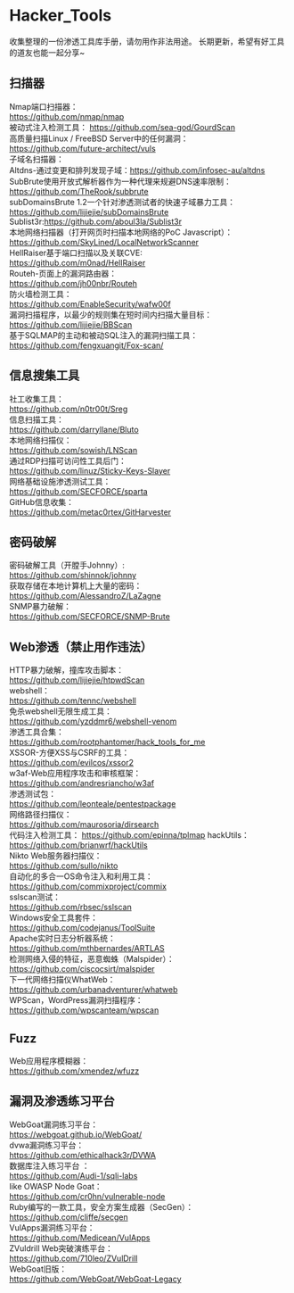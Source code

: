 # Hacker_Tools
收集整理的一份渗透工具库手册，请勿用作非法用途。
长期更新，希望有好工具的道友也能一起分享~

## 扫描器
Nmap端口扫描器：  
https://github.com/nmap/nmap  
被动式注入检测工具：
https://github.com/sea-god/GourdScan  
高质量扫描Linux / FreeBSD Server中的任何漏洞：  
https://github.com/future-architect/vuls  
子域名扫描器：  
Altdns-通过变更和排列发现子域：https://github.com/infosec-au/altdns  
SubBrute使用开放式解析器作为一种代理来规避DNS速率限制：https://github.com/TheRook/subbrute  
subDomainsBrute 1.2一个针对渗透测试者的快速子域暴力工具：https://github.com/lijiejie/subDomainsBrute  
Sublist3r:https://github.com/aboul3la/Sublist3r  
本地网络扫描器（打开网页时扫描本地网络的PoC Javascript）：  
https://github.com/SkyLined/LocalNetworkScanner  
HellRaiser基于端口扫描以及关联CVE:  
https://github.com/m0nad/HellRaiser  
Routeh-页面上的漏洞路由器：  
https://github.com/jh00nbr/Routeh  
防火墙检测工具：  
https://github.com/EnableSecurity/wafw00f  
漏洞扫描程序，以最少的规则集在短时间内扫描大量目标：  
https://github.com/lijiejie/BBScan  
基于SQLMAP的主动和被动SQL注入的漏洞扫描工具： 
https://github.com/fengxuangit/Fox-scan/  

## 信息搜集工具
社工收集工具：  
https://github.com/n0tr00t/Sreg  
信息扫描工具：  
https://github.com/darryllane/Bluto  
本地网络扫描仪：  
https://github.com/sowish/LNScan  
通过RDP扫描可访问性工具后门：  
https://github.com/linuz/Sticky-Keys-Slayer  
网络基础设施渗透测试工具：  
https://github.com/SECFORCE/sparta  
GitHub信息收集：  
https://github.com/metac0rtex/GitHarvester  

## 密码破解
密码破解工具（开膛手Johnny）:  
https://github.com/shinnok/johnny  
获取存储在本地计算机上大量的密码：  
https://github.com/AlessandroZ/LaZagne  
SNMP暴力破解：  
https://github.com/SECFORCE/SNMP-Brute  

## Web渗透（禁止用作违法）
HTTP暴力破解，撞库攻击脚本：  
https://github.com/lijiejie/htpwdScan  
webshell：  
https://github.com/tennc/webshell  
免杀webshell无限生成工具：  
https://github.com/yzddmr6/webshell-venom  
渗透工具合集：  
https://github.com/rootphantomer/hack_tools_for_me  
XSSOR-方便XSS与CSRF的工具：  
https://github.com/evilcos/xssor2  
w3af-Web应用程序攻击和审核框架：  
https://github.com/andresriancho/w3af  
渗透测试包：  
https://github.com/leonteale/pentestpackage  
网络路径扫描仪：  
https://github.com/maurosoria/dirsearch  
代码注入检测工具：
https://github.com/epinna/tplmap
hackUtils：  
https://github.com/brianwrf/hackUtils  
Nikto Web服务器扫描仪：  
https://github.com/sullo/nikto  
自动化的多合一OS命令注入和利用工具：  
https://github.com/commixproject/commix  
sslscan测试：  
https://github.com/rbsec/sslscan  
Windows安全工具套件：  
https://github.com/codejanus/ToolSuite  
Apache实时日志分析器系统：  
https://github.com/mthbernardes/ARTLAS  
检测网络入侵的特征，恶意蜘蛛（Malspider）：  
https://github.com/ciscocsirt/malspider  
下一代网络扫描仪WhatWeb：  
https://github.com/urbanadventurer/whatweb  
WPScan，WordPress漏洞扫描程序：  
https://github.com/wpscanteam/wpscan  


## Fuzz
Web应用程序模糊器：  
https://github.com/xmendez/wfuzz  




## 漏洞及渗透练习平台
WebGoat漏洞练习平台：  
https://webgoat.github.io/WebGoat/  
dvwa漏洞练习平台：  
https://github.com/ethicalhack3r/DVWA  
数据库注入练习平台 ：  
https://github.com/Audi-1/sqli-labs  
like OWASP Node Goat：  
https://github.com/cr0hn/vulnerable-node  
Ruby编写的一款工具，安全方案生成器（SecGen）：  
https://github.com/cliffe/secgen  
VulApps漏洞练习平台：  
https://github.com/Medicean/VulApps  
ZVuldrill Web突破演练平台：  
https://github.com/710leo/ZVulDrill  
WebGoat旧版：  
https://github.com/WebGoat/WebGoat-Legacy  
